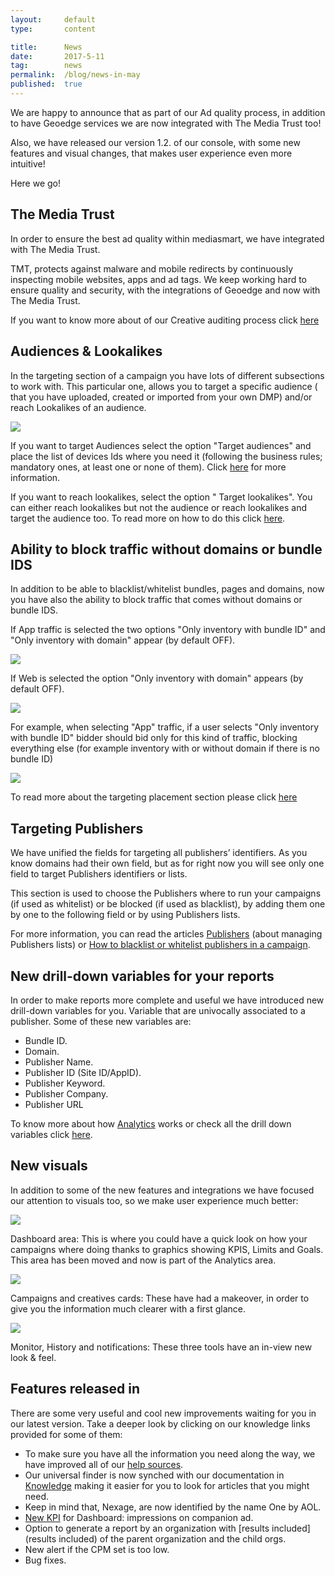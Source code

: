 ```yaml
---
layout:     default
type:       content

title:      News
date:       2017-5-11
tag:        news
permalink:  /blog/news-in-may
published:  true
---
```


We are happy to announce that as part of our Ad quality process, in addition to have Geoedge services we are now integrated with The Media Trust too!

Also, we have released our version 1.2. of  our console, with some new features and visual changes, that makes user experience even more intuitive!

Here we go!

## The Media Trust
In order to ensure the best ad quality within mediasmart, we have integrated with The Media Trust.

TMT, protects against malware and mobile redirects by continuously inspecting mobile websites, apps and ad tags.
We keep working hard to ensure quality and security, with the integrations of Geoedge and now with The Media Trust.

If you want to know more about of our Creative auditing process click [here](https://console.mediasmart.io/docs/creative-auditing-process)

## Audiences & Lookalikes
In the targeting section of  a campaign you have lots of  different subsections to work with. This particular one, allows you to target a specific audience ( that you have uploaded, created or imported from your own DMP) and/or reach Lookalikes of an audience.

![](https://gallery.mailchimp.com/1549aa3ecd52831ec32b07e7c/images/81ac8201-86f4-49bf-8d35-0c3c3df9abfa.png)

If you want to target Audiences select the option "Target audiences" and place the list of devices Ids where you need it (following the business rules; mandatory ones, at least one or none of them). Click [here](https://console.mediasmart.io/docs/targeting/#audiences) for more information.

If you want to reach lookalikes, select the option " Target lookalikes". You can either reach lookalikes but not the audience or reach lookalikes and target the audience too. To read more on how to do this click [here](https://console.mediasmart.io/docs/targeting/#audiences).

## Ability to block traffic without domains or bundle IDS
In addition to be able to blacklist/whitelist bundles, pages and domains, now you have also the ability to block traffic that comes without domains or bundle IDS.

If App traffic is selected the two options "Only inventory with bundle ID" and "Only inventory with domain" appear (by default OFF).

![](https://gallery.mailchimp.com/1549aa3ecd52831ec32b07e7c/images/f5764767-d622-434a-9290-a4e07c9503e5.png)

If Web is selected the option "Only inventory with domain" appears (by default OFF).

![](https://gallery.mailchimp.com/1549aa3ecd52831ec32b07e7c/images/6ccacd0c-813f-4b5c-93d7-e4bfcafe6878.png)

For example, when selecting "App" traffic, if a user selects "Only inventory with bundle ID" bidder should bid only for this kind of traffic, blocking everything else (for example inventory with or without domain if there is no bundle ID)

![](https://gallery.mailchimp.com/1549aa3ecd52831ec32b07e7c/images/670e5ef3-4af3-4879-afc3-9ca1d7a659e9.png)

To read more about the targeting placement section please click [here](https://console.mediasmart.io/#/knowledge/targeting/#placement)

## Targeting Publishers
We have unified the fields for targeting all publishers’ identifiers. As you know domains had their own field, but as for right now you will see only one field to target Publishers identifiers or lists.

This section is used to choose the Publishers where to run your campaigns (if used as whitelist) or be blocked (if used as blacklist), by adding them one by one to the following field or by using Publishers lists.

For more information, you can read the articles [Publishers](https://console.mediasmart.io/#/knowledge/publishers) (about managing Publishers lists) or [How to blacklist or whitelist publishers in a campaign](https://console.mediasmart.io/#/knowledge/how-to-blacklist-or-whitelist-publishers-in-a-campaign).

## New drill-down variables for your reports
In order to make reports more complete and useful we have introduced new drill-down variables for you. Variable that are univocally associated to a publisher. Some of these new variables are:
- Bundle ID.
- Domain.
- Publisher Name.
- Publisher ID (Site ID/AppID).
- Publisher Keyword.
- Publisher Company.
- Publisher URL

To know more about how [Analytics](https://console.mediasmart.io/docs/analytics) works or check all the drill down variables click [here](https://console.mediasmart.io/docs/list-of-drill-down-variables-in-analytics).

## New visuals
In addition to some of the new features and integrations we have focused our attention to visuals too, so we make user experience much better:

![](https://gallery.mailchimp.com/1549aa3ecd52831ec32b07e7c/images/daaea5d1-e818-4f8b-83af-05cb58715afe.png)

Dashboard area: This is where you could have a quick look on how your campaigns where doing thanks to graphics showing KPIS, Limits and Goals.
This area has been moved and now is part of the Analytics area.

![](https://gallery.mailchimp.com/1549aa3ecd52831ec32b07e7c/images/2c3bf5c0-fd9c-4b38-a20c-cc8c668f7070.png)

Campaigns and creatives cards: These have had a makeover, in order to give you the information much clearer with a first glance.

![](https://gallery.mailchimp.com/1549aa3ecd52831ec32b07e7c/images/6e9b598b-5a4e-4e9b-8a55-fccbde28b479.png)

Monitor, History and notifications: These three tools have an in-view new look & feel.

## Features released in
There are some very useful and cool new improvements waiting for you in our latest version. Take a deeper look by clicking on our knowledge links provided for some of them:

- To make sure you have all the information you need along the way, we have improved all of our [help sources](https://console.mediasmart.io/docs/help).
- Our universal finder is now synched with our documentation in [Knowledge](https://console.mediasmart.io/docs/introduction) making it easier for you to look for articles that you might need.
- Keep in mind that, Nexage, are now identified by the name One by AOL.
- [New KPI](https://console.mediasmart.io/#/knowledge/definitions:kpis-included-in-campaign-reports/#impressions-on-companion-ads) for Dashboard: impressions on companion ad.
- Option to generate a report by an organization with [results included](results included) of the parent organization and the child orgs.
- New alert if the CPM set is too low.
- Bug fixes.
